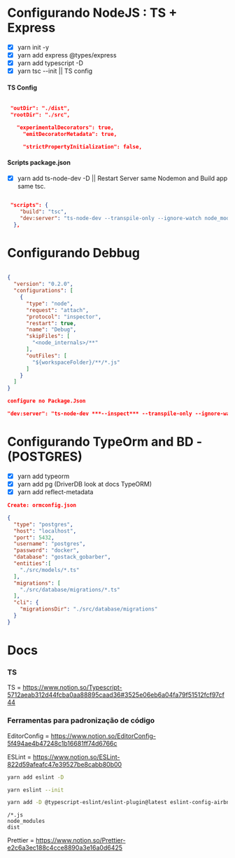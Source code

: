 

# Configurando NodeJS : TS + Express
- [x] yarn init -y
- [x] yarn add express @types/express
- [x] yarn add typescript -D
- [x] yarn tsc --init || TS config

#### TS Config
```json

 "outDir": "./dist",
 "rootDir": "./src",

   "experimentalDecorators": true,
     "emitDecoratorMetadata": true,

     "strictPropertyInitialization": false,

```


#### Scripts package.json

- [x] yarn add ts-node-dev -D || Restart Server same Nodemon and Build app same tsc.

```json

 "scripts": {
    "build": "tsc",
    "dev:server": "ts-node-dev --transpile-only --ignore-watch node_modules src/server.ts"
  },

```


# Configurando Debbug

```json

{
  "version": "0.2.0",
  "configurations": [
    {
      "type": "node",
      "request": "attach",
      "protocol": "inspector",
      "restart": true,
      "name": "Debug",
      "skipFiles": [
        "<node_internals>/**"
      ],
      "outFiles": [
        "${workspaceFolder}/**/*.js"
      ]
    }
  ]
}

configure no Package.Json

"dev:server": "ts-node-dev ***--inspect*** --transpile-only --ignore-watch node_modules src/server.ts"

```

# Configurando TypeOrm and BD - (POSTGRES)

- [x] yarn add typeorm
- [x] yarn add pg (DriverDB look at docs TypeORM)
- [x] yarn add reflect-metadata

```json
Create: ormconfig.json

{
  "type": "postgres",
  "host": "localhost",
  "port": 5432,
  "username": "postgres",
  "password": "docker",
  "database": "gostack_gobarber",
  "entities":[
    "./src/models/*.ts"
  ],
  "migrations": [
    "./src/database/migrations/*.ts"
  ],
  "cli": {
    "migrationsDir": "./src/database/migrations"
  }
}


```


# Docs

### TS
TS = https://www.notion.so/Typescript-5712aeab312d44fcba0aa88895caad36#3525e06eb6a04fa79f51512fcf97cf44

###  Ferramentas para padronização de código

EditorConfig = https://www.notion.so/EditorConfig-5f494ae4b47248c1b16681ff74d6766c

ESLint = https://www.notion.so/ESLint-822d59afeafc47e39527be8cabb80b00


```bash
yarn add eslint -D

```

```bash
yarn eslint --init

```

```bash
yarn add -D @typescript-eslint/eslint-plugin@latest eslint-config-airbnb-base@latest eslint-plugin-import@^2.22.1 @typescript-eslint/parser@latest
```

```.eslintignore
/*.js
node_modules
dist
```


Prettier = https://www.notion.so/Prettier-e2c6a3ec188c4cce8890a3e16a0d6425
